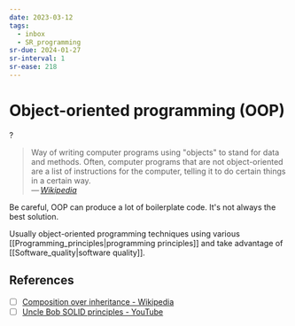 ```yaml
---
date: 2023-03-12
tags:
  - inbox
  - SR_programming
sr-due: 2024-01-27
sr-interval: 1
sr-ease: 218
---
```


# Object-oriented programming (OOP)
?
> Way of writing computer programs using "objects" to stand for data and
> methods. Often, computer programs that are not object-oriented are a list of
> instructions for the computer, telling it to do certain things in a certain
> way.\
> — <cite>[Wikipedia](https://simple.wikipedia.org/wiki/Object-oriented_programming)</cite>

Be careful, OOP can produce a lot of boilerplate code. It's not always the best
solution.

Usually object-oriented programming techniques using various
[[Programming_principles|programming principles]] and take advantage of
[[Software_quality|software quality]].

## References

- [ ] [Composition over inheritance - Wikipedia](https://en.wikipedia.org/wiki/Composition_over_inheritance)
- [ ] [Uncle Bob SOLID principles - YouTube](https://www.youtube.com/watch?v=zHiWqnTWsn4)
